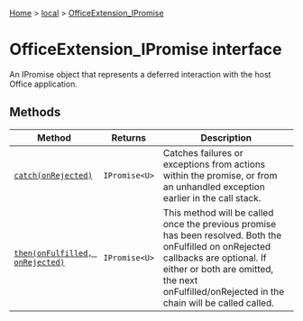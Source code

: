 [Home](./index) &gt; [local](local.md) &gt; [OfficeExtension\_IPromise](local.officeextension_ipromise.md)

# OfficeExtension\_IPromise interface

An IPromise object that represents a deferred interaction with the host Office application.

## Methods

|  Method | Returns | Description |
|  --- | --- | --- |
|  [`catch(onRejected)`](local.officeextension_ipromise.catch.md) | `IPromise<U>` | Catches failures or exceptions from actions within the promise, or from an unhandled exception earlier in the call stack. |
|  [`then(onFulfilled, onRejected)`](local.officeextension_ipromise.then.md) | `IPromise<U>` | This method will be called once the previous promise has been resolved. Both the onFulfilled on onRejected callbacks are optional. If either or both are omitted, the next onFulfilled/onRejected in the chain will be called called. |

